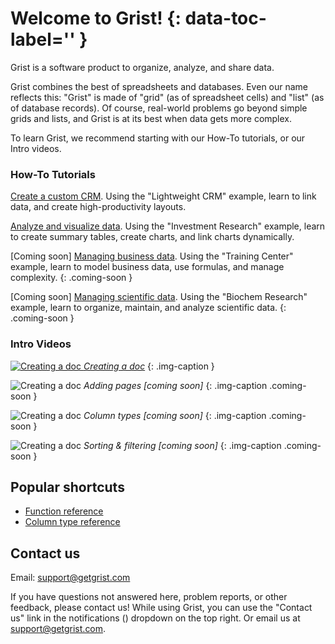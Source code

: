 # Welcome to Grist! {: data-toc-label='' }

Grist is a software product to organize, analyze, and share data.

Grist combines the best of spreadsheets and databases. Even our name reflects this:
"Grist" is made of "grid" (as of spreadsheet cells) and "list" (as of database
records). Of course, real-world problems go beyond simple grids and lists, and
Grist is at its best when data gets more complex.

To learn Grist, we recommend starting with our How-To tutorials, or our
Intro videos.

<div class="row" markdown="1">

<div class="col-md-6" markdown="1">

### How-To Tutorials

[Create a custom CRM](lightweight-crm.md). Using the "Lightweight CRM" example,
learn to link data, and create high-productivity layouts.

[Analyze and visualize data](investment-research.md). Using the "Investment
Research" example, learn to create summary tables, create charts, and link charts dynamically.

[Coming soon] [Managing business data](investment-research.md). Using the "Training Center" example,
learn to model business data, use formulas, and manage complexity.
{: .coming-soon }

[Coming soon] [Managing scientific data](investment-research.md). Using the "Biochem Research" example,
learn to organize, maintain, and analyze scientific data.
{: .coming-soon }

</div>

<div class="col-md-6 column-images" markdown="1">

### Intro Videos

[![Creating a doc](https://img.youtube.com/vi/K3gpM03RjGE/1.jpg) *Creating a doc*](video-creating-doc.md)
{: .img-caption }

![Creating a doc](https://img.youtube.com/vi/uP9HMf2ozBQ/2.jpg) *Adding pages
[coming soon]*
{: .img-caption .coming-soon }

![Creating a doc](https://img.youtube.com/vi/uP9HMf2ozBQ/2.jpg) *Column types
[coming soon]*
{: .img-caption .coming-soon }

![Creating a doc](https://img.youtube.com/vi/uP9HMf2ozBQ/2.jpg) *Sorting & filtering
[coming soon]*
{: .img-caption .coming-soon }

</div>

</div>

## Popular shortcuts

- [Function reference](functions.md)
- [Column type reference](col-types.md)


<!--

![Creating a doc](https://img.youtube.com/vi/uP9HMf2ozBQ/2.jpg) *Reference columns*
{: .img-caption .coming-soon }

![Creating a doc](https://img.youtube.com/vi/uP9HMf2ozBQ/2.jpg) *Linking widgets*
{: .img-caption .coming-soon }

![Creating a doc](https://img.youtube.com/vi/uP9HMf2ozBQ/2.jpg) *Writing formulas*
{: .img-caption .coming-soon }

![Creating a doc](https://img.youtube.com/vi/uP9HMf2ozBQ/2.jpg) *Summarizing data*
{: .img-caption .coming-soon }

-->
## Contact us

Email: <support@getgrist.com>

If you have questions not answered here, problem reports, or other feedback,
please contact us! While using Grist, you can use the "Contact us" link in the
notifications (<span class="grist-icon" style="mask-image:
var(--icon-Notification)"></span>) dropdown on the top right. Or email us at
<support@getgrist.com>.

